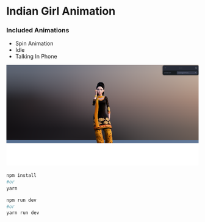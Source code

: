 # Indian Girl Animation

### Included Animations

- Spin Animation
- Idle
- Talking In Phone

![Demo](/public/Demo-Girl.png)




```sh
npm install 
#or 
yarn
```

```sh
npm run dev 
#or 
yarn run dev
```